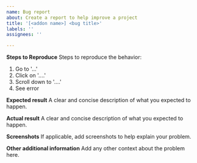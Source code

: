 ```yaml
---
name: Bug report
about: Create a report to help improve a project
title: '[<addon name>] <bug title>'
labels: ''
assignees: ''

---
```


**Steps to Reproduce**
Steps to reproduce the behavior:
1. Go to '...'
2. Click on '....'
3. Scroll down to '....'
4. See error

**Expected result**
A clear and concise description of what you expected to happen.

**Actual result**
A clear and concise description of what you expected to happen.

**Screenshots**
If applicable, add screenshots to help explain your problem.

**Other additional information**
Add any other context about the problem here.
